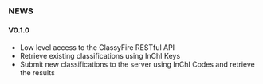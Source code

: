 ### NEWS

#### V0.1.0

- Low level access to the ClassyFire RESTful API
- Retrieve existing classifications using InChI Keys
- Submit new classifications to the server using InChI Codes and retrieve the results
